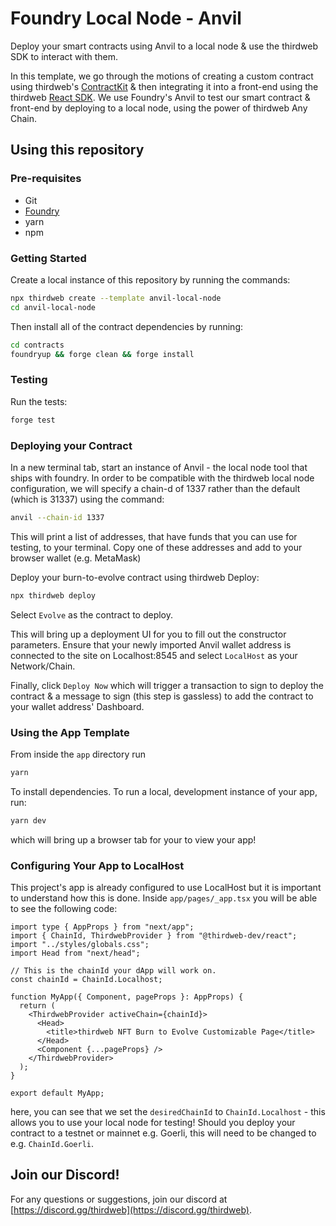 # Foundry Local Node - Anvil 

Deploy your smart contracts using Anvil to a local node & use the thirdweb SDK to interact with them.

In this template, we go through the motions of creating a custom contract using thirdweb's [ContractKit](https://thirdweb.com/contractkit) & then integrating it into a front-end using the thirdweb [React SDK](https://thirdweb.com/sdk). We use Foundry's Anvil to test our smart contract & front-end by deploying to a local node, using the power of thirdweb Any Chain.

## Using this repository

### Pre-requisites 

- Git
- [Foundry](https://book.getfoundry.sh/)
- yarn
- npm

### Getting Started

Create a local instance of this repository by running the commands:

```bash
npx thirdweb create --template anvil-local-node
cd anvil-local-node
```

Then install all of the contract dependencies by running:

```bash
cd contracts
foundryup && forge clean && forge install
```

### Testing 

Run the tests:

```bash
forge test
```

### Deploying your Contract 

In a new terminal tab, start an instance of Anvil - the local node tool that ships with foundry. In order to be compatible with the thirdweb local node configuration, we will specify a chain-d of 1337 rather than the default (which is 31337) using the command:

```bash
anvil --chain-id 1337
```

This will print a list of addresses, that have funds that you can use for testing, to your terminal. Copy one of these addresses and add to your browser wallet (e.g. MetaMask)

Deploy your burn-to-evolve contract using thirdweb Deploy:

```bash
npx thirdweb deploy
```

Select `Evolve` as the contract to deploy.

This will bring up a deployment UI for you to fill out the constructor parameters. Ensure that your newly imported Anvil wallet address is connected to the site on Localhost:8545 and select `LocalHost` as your Network/Chain. 

Finally, click `Deploy Now` which will trigger a transaction to sign to deploy the contract & a message to sign (this step is gassless) to add the contract to your wallet address' Dashboard.

### Using the App Template

From inside the `app` directory run

```bash
yarn 
```

To install dependencies. To run a local, development instance of your app, run:

```bash
yarn dev
```

which will bring up a browser tab for your to view your app!

### Configuring Your App to LocalHost

This project's app is already configured to use LocalHost but it is important to understand how this is done. Inside `app/pages/_app.tsx` you will be able to see the following code:

```tsx
import type { AppProps } from "next/app";
import { ChainId, ThirdwebProvider } from "@thirdweb-dev/react";
import "../styles/globals.css";
import Head from "next/head";

// This is the chainId your dApp will work on.
const chainId = ChainId.Localhost;

function MyApp({ Component, pageProps }: AppProps) {
  return (
    <ThirdwebProvider activeChain={chainId}>
      <Head>
        <title>thirdweb NFT Burn to Evolve Customizable Page</title>
      </Head>
      <Component {...pageProps} />
    </ThirdwebProvider>
  );
}

export default MyApp;
```

here, you can see that we set the `desiredChainId` to `ChainId.Localhost` - this allows you to use your local node for testing! Should you deploy your contract to a testnet or mainnet e.g. Goerli, this will need to be changed to e.g. `ChainId.Goerli`. 

## Join our Discord!

For any questions or suggestions, join our discord at [https://discord.gg/thirdweb](https://discord.gg/thirdweb).
